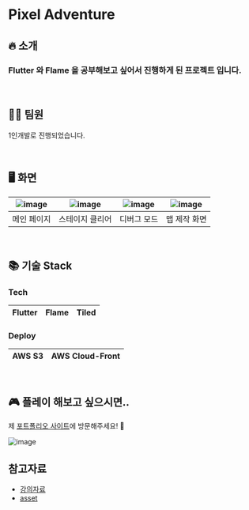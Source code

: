 # Pixel Adventure

## 🔥 소개
### Flutter 와 Flame 을 공부해보고 싶어서 진행하게 된 프로젝트 입니다.

<br />

## 👨‍💻 팀원
1인개발로 진행되었습니다.

<br />

## 🖥️ 화면

|![image](https://github.com/KoJaem/flutter-pixel_adventure/assets/62785823/7df98a8f-8a3e-44c4-b962-2122b8fad70d)|![image](https://github.com/KoJaem/flutter-pixel_adventure/assets/62785823/73bc16a8-4edd-478b-8b65-0ed231fb0cd3)|![image](https://github.com/KoJaem/flutter-pixel_adventure/assets/62785823/e07c92d3-61c6-4a8b-b29c-8fe24b891a7f)|![image](https://github.com/KoJaem/flutter-pixel_adventure/assets/62785823/6aaf873a-74ff-4059-af3b-0bc4b9fda26f)|
|--|--|--|--|
|메인 페이지|스테이지 클리어|디버그 모드|맵 제작 화면|

<br />

## 📚 기술 Stack

### Tech
|Flutter|Flame|Tiled|
|--|--|--|

### Deploy
|AWS S3|AWS Cloud-Front|
|--|--|

<br />

## 🎮 플레이 해보고 싶으시면..
제 [포트폴리오 사이트](https://kojaem-exhibition.site/)에 방문해주세요! 🚀

![image](https://github.com/KoJaem/flutter-pixel_adventure/assets/62785823/e57176b5-f988-469f-9592-940175e938f6)


## 참고자료
- [강의자료](https://www.youtube.com/watch?v=Kwn1eHZP3C4&list=PLRRATgFqhVCh8qD7xmaSbwG1vfaCddvCM)
- [asset](https://pixelfrog-assets.itch.io/pixel-adventure-1)
